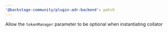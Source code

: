 ```yaml
---
'@backstage-community/plugin-adr-backend': patch
---
```


Allow the `tokenManager` parameter to be optional when instantiating collator
